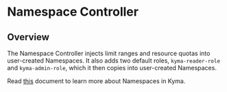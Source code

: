 # Namespace Controller

## Overview

The Namespace Controller injects limit ranges and resource quotas into user-created Namespaces. It also adds two default roles, `kyma-reader-role` and `kyma-admin-role`, which it then copies into user-created Namespaces.

Read [this](https://kyma-project.io/docs/master/root/kyma#details-namespaces) document to learn more about Namespaces in Kyma.
